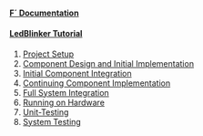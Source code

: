 
<h4><a href="https://nasa.github.io/fprime/">F´ Documentation</a></h4>
  <ul>
    <!-- empty list for consistent spacing between items -->
  </ul>
<h4><a href="/">LedBlinker Tutorial</a></h4>
    <ol>
      <li><a href="../project-setup.md">Project Setup</a></li>
      <li><a href="../component-implementation-1.md">Component Design and Initial Implementation</a></li>
      <li><a href="../initial-integration.md">Initial Component Integration</a></li>
      <li><a href="../component-implementation-2.md">Continuing Component Implementation</a></li>
      <li><a href="../full-integration.md">Full System Integration</a></li>
      <li><a href="../running-on-hardware.md">Running on Hardware</a></li>
      <li><a href="../unit-testing.md">Unit-Testing</a></li>
      <li><a href="../system-testing.md">System Testing</a></li>
    </ol>
